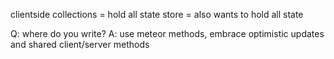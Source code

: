 clientside collections = hold all state
store = also wants to hold all state

Q: where do you write?
A: use meteor methods, embrace optimistic updates and shared client/server methods
